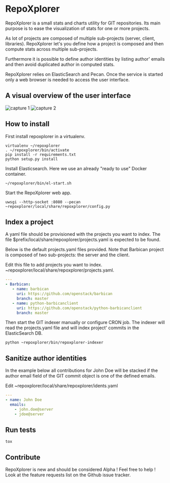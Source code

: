 # RepoXplorer

RepoXplorer is a small stats and charts utility for GIT repositories.
Its main purpose is to ease the visualization of stats for one or
more projects.

As lot of projects are composed of multiple sub-projects (server, client,
libraries). RepoXplorer let's you define how a project is composed and
then compute stats across multiple sub-projects.

Furthermore it is possible to define author identities by listing
author' emails and then avoid duplicated author in computed stats.

RepoXplorer relies on ElasticSearch and Pecan. Once the service is
started only a web browser is needed to access the user interface.

## A visual overview of the user interface

![capture 1](https://github.com/morucci/repoxplorer/blob/master/imgs/repoxplorer_capt1.png)
![capture 2](https://github.com/morucci/repoxplorer/blob/master/imgs/repoxplorer_capt2.png)

## How to install

First install repoxplorer in a virtualenv.

```Shell
virtualenv ~/repoxplorer
. ~/repoxplorer/bin/activate
pip install -r requirements.txt
python setup.py install
```

Install Elasticsearch. Here we use an already "ready to use" Docker
container.

```Shell
~/repoxplorer/bin/el-start.sh
```

Start the RepoXplorer web app.

```Shell
uwsgi --http-socket :8080 --pecan ~repoxplorer/local/share/repoxplorer/config.py
```

## Index a project

A yaml file should be provisioned with the projects you want to index. The
file $prefix/local/share/repoxplorer/projects.yaml is expected to be found.

Below is the default projects.yaml files provided. Note that Barbican project
is composed of two sub-projects: the server and the client.

Edit this file to add projects you want to index.
~repoxplorer/local/share/repoxplorer/projects.yaml.

```YAML
---
- Barbican:
   - name: barbican
     uri: https://github.com/openstack/barbican
     branch: master
   - name: python-barbicanclient
     uri: https://github.com/openstack/python-barbicanclient
     branch: master
```

Then start the GIT indexer manually or configure CRON job. The indexer
will read the projects.yaml file and will index project' commits in the
ElasticSearch DB.

```Shell
python ~repoxplorer/bin/repoxplorer-indexer
```

## Sanitize author identities

In the example below all contributions for John Doe will be stacked if
the author email field of the GIT commit object is one of the defined
emails.

Edit ~repoxplorer/local/share/repoxplorer/idents.yaml

```YAML
---
- name: John Doe
  emails:
    - john.doe@server
    - jdoe@server
```

## Run tests

```Shell
tox
```

## Contribute

RepoXplorer is new and should be considered Alpha ! Feel free to help !
Look at the feature requests list on the Github issue tracker.
